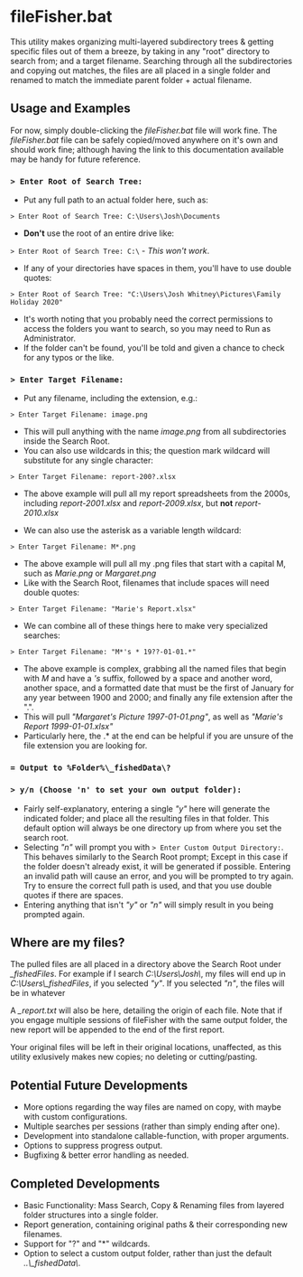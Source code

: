 # fileFisher.bat

This utility makes organizing multi-layered subdirectory trees & getting specific files out of them a breeze, by taking in any "root" directory to search from; and a target filename. Searching through all the subdirectories and copying out matches, the files are all placed in a single folder and renamed to match the immediate parent folder + actual filename.

## Usage and Examples
For now, simply double-clicking the *fileFisher.bat* file will work fine. The *fileFisher.bat* file can be safely copied/moved anywhere on it's own and should work fine; although having the link to this documentation available may be handy for future reference.

### ```> Enter Root of Search Tree: ```

- Put any full path to an actual folder here, such as:

```> Enter Root of Search Tree: C:\Users\Josh\Documents```

- **Don't** use the root of an entire drive like: 

```> Enter Root of Search Tree: C:\``` - *This won't work*.

- If any of your directories have spaces in them, you'll have to use double quotes:

```> Enter Root of Search Tree: "C:\Users\Josh Whitney\Pictures\Family Holiday 2020"```

- It's worth noting that you probably need the correct permissions to access the folders you want to search, so you may need to Run as Administrator.
- If the folder can't be found, you'll be told and given a chance to check for any typos or the like.

### ```> Enter Target Filename: ```

- Put any filename, including the extension, e.g.:

```> Enter Target Filename: image.png```

- This will pull anything with the name *image.png* from all subdirectories inside the Search Root. 
- You can also use wildcards in this; the question mark wildcard will substitute for any single character:

```> Enter Target Filename: report-200?.xlsx```

- The above example will pull all my report spreadsheets from the 2000s, including *report-2001.xlsx* and *report-2009.xlsx*, but **not** *report-2010.xlsx*

- We can also use the asterisk as a variable length wildcard:

```> Enter Target Filename: M*.png```

- The above example will pull all my .png files that start with a capital M, such as *Marie.png* or *Margaret.png*
- Like with the Search Root, filenames that include spaces will need double quotes:

```> Enter Target Filename: "Marie's Report.xlsx"```

- We can combine all of these things here to make very specialized searches:

```> Enter Target Filename: "M*'s * 19??-01-01.*"```

- The above example is complex, grabbing all the named files that begin with *M* and have a *'s* suffix, followed by a space and another word, another space, and a formatted date that must be the first of January for any year between 1900 and 2000; and finally any file extension after the ".".
- This will pull *"Margaret's Picture 1997-01-01.png"*, as well as *"Marie's Report 1999-01-01.xlsx"*
- Particularly here, the .* at the end can be helpful if you are unsure of the file extension you are looking for.

### ```= Output to %Folder%\_fishedData\?```
### ```> y/n (Choose 'n' to set your own output folder): ```

- Fairly self-explanatory, entering a single *"y"* here will generate the indicated folder; and place all the resulting files in that folder. This default option will always be one directory up from where you set the search root.
- Selecting *"n"* will prompt you with ``` > Enter Custom Output Directory: ```. This behaves similarly to the Search Root prompt; Except in this case if the folder doesn't already exist, it will be generated if possible. Entering an invalid path will cause an error, and you will be prompted to try again. Try to ensure the correct full path is used, and that you use double quotes if there are spaces.
- Entering anything that isn't *"y"* or *"n"* will simply result in you being prompted again.

## Where are my files?

The pulled files are all placed in a directory above the Search Root under *_fishedFiles*. For example if I search *C:\Users\Josh\\*, my files will end up in *C:\Users\\_fishedFiles*, if you selected *"y"*. If you selected *"n"*, the files will be in whatever

A *_report.txt* will also be here, detailing the origin of each file. Note that if you engage multiple sessions of fileFisher with the same output folder, the new report will be appended to the end of the first report.

Your original files will be left in their original locations, unaffected, as this utility exlusively makes new copies; no deleting or cutting/pasting.

## Potential Future Developments
- More options regarding the way files are named on copy, with maybe with custom configurations.
- Multiple searches per sessions (rather than simply ending after one).
- Development into standalone callable-function, with proper arguments.
- Options to suppress progress output.
- Bugfixing & better error handling as needed.

## Completed Developments
- Basic Functionality: Mass Search, Copy & Renaming files from layered folder structures into a single folder.
- Report generation, containing original paths & their corresponding new filenames.
- Support for "?" and "*" wildcards.
- Option to select a custom output folder, rather than just the default *..\\_fishedData\\*.
